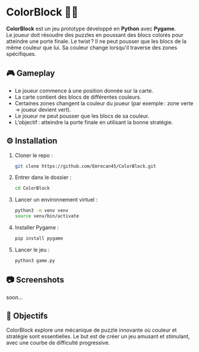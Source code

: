# ColorBlock 🎨🧱

**ColorBlock** est un jeu prototype développé en **Python** avec **Pygame**.  
Le joueur doit résoudre des puzzles en poussant des blocs colorés pour atteindre une porte finale. Le twist ? Il ne peut pousser que les blocs de la même couleur que lui. Sa couleur change lorsqu'il traverse des zones spécifiques.

## 🎮 Gameplay

- Le joueur commence à une position donnée sur la carte.
- La carte contient des blocs de différentes couleurs.
- Certaines zones changent la couleur du joueur (par exemple : zone verte → joueur devient vert).
- Le joueur ne peut pousser que les blocs de sa couleur.
- L’objectif : atteindre la porte finale en utilisant la bonne stratégie.

## ⚙ Installation

1. Cloner le repo :
    ```bash
    git clone https://github.com/Emrecan45/ColorBlock.git
    ```
2. Entrer dans le dossier :
    ```bash
    cd ColorBlock
    ```
3. Lancer un environnement virtuel :
    ```bash
    python3 -m venv venv 
    source venv/bin/activate
    ```
4. Installer Pygame :
    ```bash
    pip install pygame
    ```
5. Lancer le jeu :
    ```bash
    python3 game.py
    ```
    
## 📷 Screenshots

soon...

## 🧠 Objectifs

ColorBlock explore une mécanique de puzzle innovante où couleur et stratégie sont essentielles. Le but est de créer un jeu amusant et stimulant, avec une courbe de difficulté progressive.


